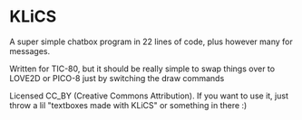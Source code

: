 # KLiCS

A super simple chatbox program in 22 lines of code, plus however many for messages.

Written for TIC-80, but it should be really simple to swap things over to LOVE2D or PICO-8 just by switching the draw commands

Licensed CC_BY (Creative Commons Attribution). If you want to use it, just throw a lil "textboxes made with KLiCS" or something in there :)
